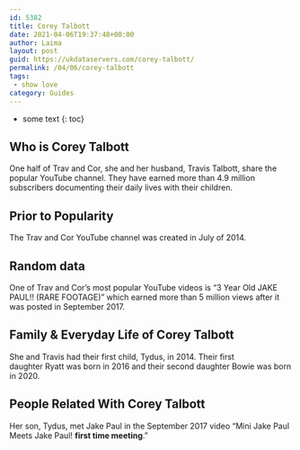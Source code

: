 ```yaml
---
id: 5382
title: Corey Talbott
date: 2021-04-06T19:37:48+00:00
author: Laima
layout: post
guid: https://ukdataservers.com/corey-talbott/
permalink: /04/06/corey-talbott
tags:
 - show love
category: Guides
---
```


* some text
{: toc}


## Who is Corey Talbott
                  
                  
                  
One half of Trav and Cor, she and her husband, Travis Talbott, share the popular YouTube channel. They have earned more than 4.9 million subscribers documenting their daily lives with their children. 
                  
              
            
              
            
                
                
                
## Prior to Popularity
                  
                  
                  
The Trav and Cor YouTube channel was created in July of 2014. 
                  
              
            
              
            
                
                
                
## Random data
                  
                  
                  
One of Trav and Cor&#8217;s most popular YouTube videos is &#8220;3 Year Old JAKE PAUL!! (RARE FOOTAGE)&#8221; which earned more than 5 million views after it was posted in September 2017. 
                  
              
            
              
            
                
                
                
## Family & Everyday Life of Corey Talbott
                  
                  
                  
She and Travis had their first child, Tydus, in 2014. Their first daughter Ryatt was born in 2016 and their second daughter Bowie was born in 2020. 
                  
              
            
              
            
                
                
                
## People Related With Corey Talbott
                  
                  
                  
Her son, Tydus, met Jake Paul in the September 2017 video &#8220;Mini Jake Paul Meets Jake Paul! **first time meeting**.&#8221; 
                  
              
            
              
            
                
              
            
              
              
            
            
              
            
          
          
          